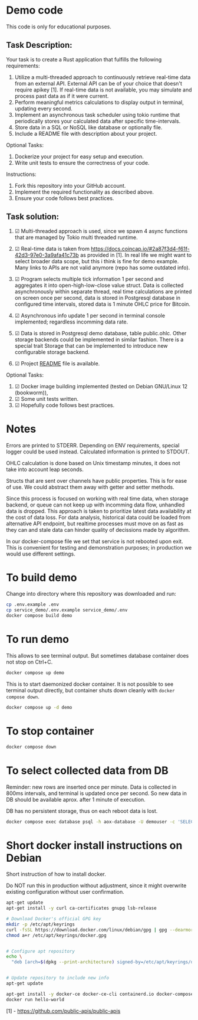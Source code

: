 # Demo code

This code is only for educational purposes.

## Task Description:
Your task is to create a Rust application that fulfills the following
requirements:

1. Utilize a multi-threaded approach to continuously retrieve real-time data
from an external API. External API can be of your choice that doesn't require
apikey [1]. If real-time data is not available, you may simulate and process
past data as if it were current.
2. Perform meaningful metrics calculations to display output in terminal,
updating every second.
2. Implement an asynchronous task scheduler using tokio runtime that periodically stores your calculated data after specific time-intervals.
3. Store data in a SQL or NoSQL like database or optionally file.
4. Include a README file with description about your project.

Optional Tasks:
1. Dockerize your project for easy setup and execution.
2. Write unit tests to ensure the correctness of your code.

Instructions:
1. Fork this repository into your GitHub account.
2. Implement the required functionality as described above.
3. Ensure your code follows best practices.



## Task solution:
1. &#9745; Multi-threaded approach is used, since we spawn 4 async functions
that are managed by Tokio multi threaded runtime.
1. &#9745; Real-time data is taken from https://docs.coincap.io/#2a87f3d4-f61f-42d3-97e0-3a9afa41c73b as provided in [1]. In real life we might
want to select broader data scope, but this i think is fine for demo example.
Many links to APIs are not valid anymore (repo has some outdated info).

2. &#9745; Program selects multiple tick information 1 per second and aggregates
it into open-high-low-close value struct. Data is collected asynchronously
within separate thread, real time calculations are printed on screen once per
second, data is stored in Postgresql database in configured time intervals,
stored data is 1 minute OHLC price for Bitcoin.

2. &#9745; Asynchronous info update 1 per second in terminal console
implemented; regardless incomming data rate.

3. &#9745; Data is stored in Postgresql demo database, table public.ohlc. Other storage
backends could be implemented in similar fashion. There is a special trait
Storage that can be implemented to introduce new configurable storage backend.

4. &#9745; Project [README](service_demo/README) file is available.

Optional Tasks:
1. &#9745; Docker image building implemented (tested on Debian GNU/Linux 12 (bookworm)),
2. &#9745; Some unit tests written.
3. &#9745; Hopefully code follows best practices.

# Notes
Errors are printed to STDERR. Depending on ENV requirements, special logger
could be used instead. Calculated information is printed to STDOUT.

OHLC calculation is done based on Unix timestamp minutes, it does not take into
account leap seconds.

Structs that are sent over channels have public properties. This is for ease of
use. We could abstract them away with getter and setter methods.

Since this process is focused on working with real time data, when storage
backend, or queue can not keep up with incomming data flow, unhandled data is
dropped. This approach is taken to prioritize latest data availability at the
cost of data loss. For data analysis, historical data could be loaded from
alternative API endpoint, but realtime processes must move on as fast as they
can and stale data can hinder quality of decissions made by algorithm.

In our docker-compose file we set that service is not rebooted upon exit. This
is convenient for testing and demonstration purposes; in production we would
use different settings.

# To build demo
Change into directory where this repository was downloaded and run:
```sh
cp .env.example .env
cp service_demo/.env.example service_demo/.env
docker compose build demo
```


# To run demo
This allows to see terminal output. But sometimes database container does not
stop on Ctrl+C.
```sh
docker compose up demo
```

This is to start daemonized docker container. It is not possible to see terminal
output directly, but container shuts down cleanly with `docker compose down`.
```sh
docker compose up -d demo
```


# To stop container
```sh
docker compose down
```


# To select collected data from DB
Reminder: new rows are inserted once per minute. Data is collected in 800ms
intervals, and terminal is updated once per second. So new data in DB should
be available aprox. after 1 minute of execution.

DB has no persistent storage, thus on each reboot data is lost.
```sh
docker compose exec database psql -h aox-database -U demouser -c 'SELECT * FROM ohlc LIMIT 10' demo
```


# Short docker install instructions on Debian
Short instruction of how to install docker.

Do NOT run this in production without adjustment, since it might overwrite
existing configuration without user confirmation.

```sh
apt-get update
apt-get install -y curl ca-certificates gnupg lsb-release

# Download Docker's official GPG key
mkdir -p /etc/apt/keyrings
curl -fsSL https://download.docker.com/linux/debian/gpg | gpg --dearmor -o /etc/apt/keyrings/docker.gpg
chmod a+r /etc/apt/keyrings/docker.gpg


# Configure apt repository
echo \
  "deb [arch=$(dpkg --print-architecture) signed-by=/etc/apt/keyrings/docker.gpg] https://download.docker.com/linux/debian $(lsb_release -cs) stable" | tee /etc/apt/sources.list.d/docker.list > /dev/null 


# Update repository to include new info
apt-get update

apt-get install -y docker-ce docker-ce-cli containerd.io docker-compose-plugin
docker run hello-world
```



[1] - https://github.com/public-apis/public-apis


